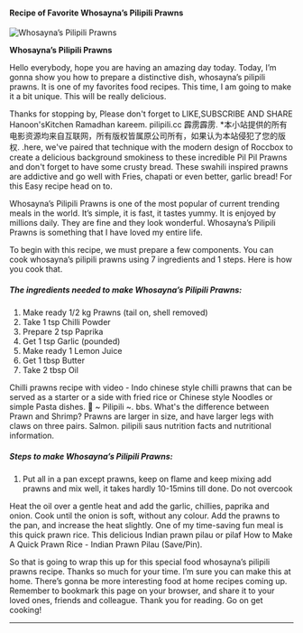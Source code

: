             

#### Recipe of Favorite Whosayna’s Pilipili Prawns

![Whosayna’s Pilipili Prawns](https://img-global.cpcdn.com/recipes/967e3aafdb882ea9/751x532cq70/whosaynas-pilipili-prawns-recipe-main-photo.jpg)

**Whosayna’s Pilipili Prawns**

Hello everybody, hope you are having an amazing day today. Today, I’m gonna show you how to prepare a distinctive dish, whosayna’s pilipili prawns. It is one of my favorites food recipes. This time, I am going to make it a bit unique. This will be really delicious.

Thanks for stopping by, Please don't forget to LIKE,SUBSCRIBE AND SHARE Hanoon'sKitchen Ramadhan kareem. pilipili.cc 霹雳霹雳. \*本小站提供的所有电影资源均来自互联网，所有版权皆属原公司所有，如果认为本站侵犯了您的版权. .here, we've paired that technique with the modern design of Roccbox to create a delicious background smokiness to these incredible Pil Pil Prawns and don't forget to have some crusty bread. These swahili inspired prawns are addictive and go well with Fries, chapati or even better, garlic bread! For this Easy recipe head on to.

Whosayna’s Pilipili Prawns is one of the most popular of current trending meals in the world. It’s simple, it is fast, it tastes yummy. It is enjoyed by millions daily. They are fine and they look wonderful. Whosayna’s Pilipili Prawns is something that I have loved my entire life.

To begin with this recipe, we must prepare a few components. You can cook whosayna’s pilipili prawns using 7 ingredients and 1 steps. Here is how you cook that.

##### The ingredients needed to make Whosayna’s Pilipili Prawns:

1.  Make ready 1/2 kg Prawns (tail on, shell removed)
2.  Take 1 tsp Chilli Powder
3.  Prepare 2 tsp Paprika
4.  Get 1 tsp Garlic (pounded)
5.  Make ready 1 Lemon Juice
6.  Get 1 tbsp Butter
7.  Take 2 tbsp Oil

Chilli prawns recipe with video - Indo chinese style chilli prawns that can be served as a starter or a side with fried rice or Chinese style Noodles or simple Pasta dishes. 🍺 ~ Pilipili ~. bbs. What's the difference between Prawn and Shrimp? Prawns are larger in size, and have larger legs with claws on three pairs. Salmon. pilipili saus nutrition facts and nutritional information.

##### Steps to make Whosayna’s Pilipili Prawns:

1.  Put all in a pan except prawns, keep on flame and keep mixing add prawns and mix well, it takes hardly 10-15mins till done. Do not overcook

Heat the oil over a gentle heat and add the garlic, chillies, paprika and onion. Cook until the onion is soft, without any colour. Add the prawns to the pan, and increase the heat slightly. One of my time-saving fun meal is this quick prawn rice. This delicious Indian prawn pilau or pilaf How to Make A Quick Prawn Rice - Indian Prawn Pilau (Save/Pin).

So that is going to wrap this up for this special food whosayna’s pilipili prawns recipe. Thanks so much for your time. I’m sure you can make this at home. There’s gonna be more interesting food at home recipes coming up. Remember to bookmark this page on your browser, and share it to your loved ones, friends and colleague. Thank you for reading. Go on get cooking!

* * *